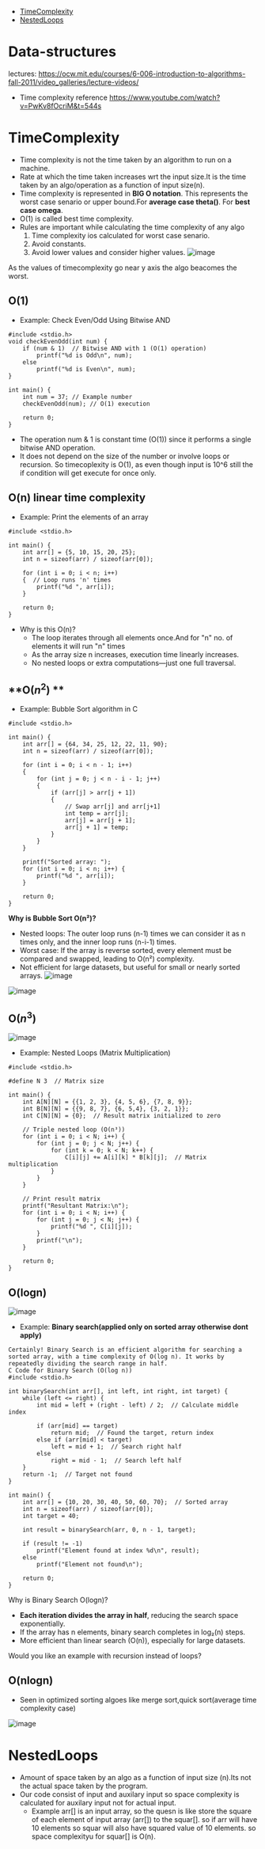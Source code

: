 - [TimeComplexity](#TimeComplexity)
- [NestedLoops](#NestedLoops)


# Data-structures #
lectures: https://ocw.mit.edu/courses/6-006-introduction-to-algorithms-fall-2011/video_galleries/lecture-videos/
- Time complexity reference
https://www.youtube.com/watch?v=PwKv8fOcriM&t=544s
# TimeComplexity #
- Time complexity is not the time taken by an algorithm to run on a machine.
- Rate at which the time taken increases wrt the input size.It is the time taken by an algo/operation as a function of input size(n).
- Time complexity is represented in **BIG O notation**. This represents the worst case senario or upper bound.For **average case theta()**. For **best case omega**.
- O(1) is called best time complexity.
- Rules are important while calculating the time complexity of any algo
  1) Time complexity ios calculated for worst case senario.
  2) Avoid constants.
  3) Avoid lower values and consider higher values.
  ![image](https://github.com/user-attachments/assets/ed909dff-bec7-4f3e-907b-c1a26954803c)

As the values of timecomplexity go near y axis the algo beacomes the worst.

**O(1)**
----------
- Example: Check Even/Odd Using Bitwise AND
```
#include <stdio.h>
void checkEvenOdd(int num) {
    if (num & 1)  // Bitwise AND with 1 (O(1) operation)
        printf("%d is Odd\n", num);
    else
        printf("%d is Even\n", num);
}

int main() {
    int num = 37; // Example number
    checkEvenOdd(num); // O(1) execution

    return 0;
}
```
- The operation num & 1 is constant time (O(1)) since it performs a single bitwise AND operation.
- It does not depend on the size of the number or involve loops or recursion. So timecoplexity is O(1), as even though input is 10^6 still the if condition will get execute for once only.

**O(n) linear time complexity**
--------------------------------

- Example: Print the elements of an array
```
#include <stdio.h>

int main() {
    int arr[] = {5, 10, 15, 20, 25};  
    int n = sizeof(arr) / sizeof(arr[0]);

    for (int i = 0; i < n; i++)
    {  // Loop runs 'n' times
        printf("%d ", arr[i]);
    }
    
    return 0;
}
```

- Why is this O(n)?
  - The loop iterates through all elements once.And for "n" no. of elements it will run "n" times
  - As the array size n increases, execution time linearly increases.
  - No nested loops or extra computations—just one full traversal.
    
**O($n^2$) **
--------------------------

- Example: Bubble Sort algorithm in C

```
#include <stdio.h>

int main() {
    int arr[] = {64, 34, 25, 12, 22, 11, 90};  
    int n = sizeof(arr) / sizeof(arr[0]);  

    for (int i = 0; i < n - 1; i++)
    {  
        for (int j = 0; j < n - i - 1; j++)
        {  
            if (arr[j] > arr[j + 1])
            {  
                // Swap arr[j] and arr[j+1]
                int temp = arr[j];  
                arr[j] = arr[j + 1];  
                arr[j + 1] = temp;  
            }
        }
    }

    printf("Sorted array: ");
    for (int i = 0; i < n; i++) {  
        printf("%d ", arr[i]);  
    }

    return 0;
}
```
**Why is Bubble Sort O(n²)?**
- Nested loops: The outer loop runs (n-1) times we can consider it as n times only, and the inner loop runs (n-i-1) times.
- Worst case: If the array is reverse sorted, every element must be compared and swapped, leading to O(n²) complexity.
- Not efficient for large datasets, but useful for small or nearly sorted arrays.
![image](https://github.com/user-attachments/assets/0d055179-d93c-4414-b649-03a145f97fba)

![image](https://github.com/user-attachments/assets/a384104a-2bd3-4d11-a850-ced34092e189)

**O($n^3$)**
-------------
![image](https://github.com/user-attachments/assets/c5ad209e-fe06-4278-a2ee-e4f7d9b27984)

- Example: Nested Loops (Matrix Multiplication)
```
#include <stdio.h>

#define N 3  // Matrix size

int main() {
    int A[N][N] = {{1, 2, 3}, {4, 5, 6}, {7, 8, 9}};
    int B[N][N] = {{9, 8, 7}, {6, 5,4}, {3, 2, 1}};
    int C[N][N] = {0};  // Result matrix initialized to zero

    // Triple nested loop (O(n³))
    for (int i = 0; i < N; i++) {
        for (int j = 0; j < N; j++) {
            for (int k = 0; k < N; k++) {
                C[i][j] += A[i][k] * B[k][j];  // Matrix multiplication
            }
        }
    }

    // Print result matrix
    printf("Resultant Matrix:\n");
    for (int i = 0; i < N; i++) {
        for (int j = 0; j < N; j++) {
            printf("%d ", C[i][j]);
        }
        printf("\n");
    }

    return 0;
}
```

**O(logn)**
-------------
![image](https://github.com/user-attachments/assets/ef501634-0c90-4ec7-a9ee-c249e3c3896b)

- Example: **Binary search(applied only on sorted array otherwise dont apply)**

```
Certainly! Binary Search is an efficient algorithm for searching a sorted array, with a time complexity of O(log n). It works by repeatedly dividing the search range in half.
C Code for Binary Search (O(log n))
#include <stdio.h>

int binarySearch(int arr[], int left, int right, int target) {
    while (left <= right) {
        int mid = left + (right - left) / 2;  // Calculate middle index

        if (arr[mid] == target)  
            return mid;  // Found the target, return index
        else if (arr[mid] < target)  
            left = mid + 1;  // Search right half
        else  
            right = mid - 1;  // Search left half
    }
    return -1;  // Target not found
}

int main() {
    int arr[] = {10, 20, 30, 40, 50, 60, 70};  // Sorted array
    int n = sizeof(arr) / sizeof(arr[0]);  
    int target = 40;

    int result = binarySearch(arr, 0, n - 1, target);
    
    if (result != -1)
        printf("Element found at index %d\n", result);
    else
        printf("Element not found\n");

    return 0;
}
```
Why is Binary Search O(logn)?
- **Each iteration divides the array in half**, reducing the search space exponentially.
- If the array has n elements, binary search completes in log₂(n) steps.
- More efficient than linear search (O(n)), especially for large datasets.

Would you like an example with recursion instead of loops? 

**O(nlogn)**
------------
- Seen in optimized sorting algoes like merge sort,quick sort(average time complexity case)
  
![image](https://github.com/user-attachments/assets/042acfc7-5021-4487-afc0-50b5216fafaf)


# NestedLoops #



- Amount of space taken by an algo as a function of input size (n).Its not the actual space taken by the program.
- Our code consist of input and auxilary input so space complexity is calculated for auxilary input not for actual input.
  - Example arr[] is an input array, so the quesn is like store the square of each element of input array (arr[]) to the squar[]. so if arr will have 10 elements so squar will also have squared value of 10 elements. so space complexityu for squar[] is O(n).
